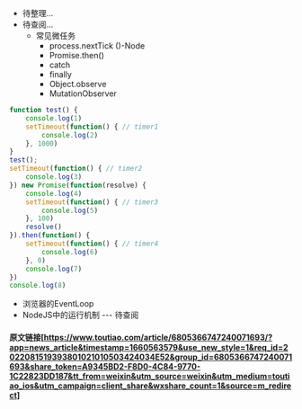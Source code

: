 * 待整理...
* 待查阅...
    - 常见微任务
        + process.nextTick ()-Node
        + Promise.then()
        + catch
        + finally
        + Object.observe
        + MutationObserver

```js
function test() {
    console.log(1)
    setTimeout(function() { // timer1    
        console.log(2)
    }, 1000)
}
test();
setTimeout(function() { // timer2  
    console.log(3)
}) new Promise(function(resolve) {
    console.log(4)
    setTimeout(function() { // timer3 
        console.log(5)
    }, 100)
    resolve()
}).then(function() {
    setTimeout(function() { // timer4 
        console.log(6)
    }, 0)
    console.log(7)
})
console.log(8)
```

+ 浏览器的EventLoop
+ NodeJS中的运行机制  --- 待查阅

#### 原文链接[https://www.toutiao.com/article/6805366747240071693/?app=news_article&timestamp=1660563579&use_new_style=1&req_id=2022081519393801021010503424034E52&group_id=6805366747240071693&share_token=A9345BD2-F8D0-4C84-9770-1C22823DD187&tt_from=weixin&utm_source=weixin&utm_medium=toutiao_ios&utm_campaign=client_share&wxshare_count=1&source=m_redirect]
